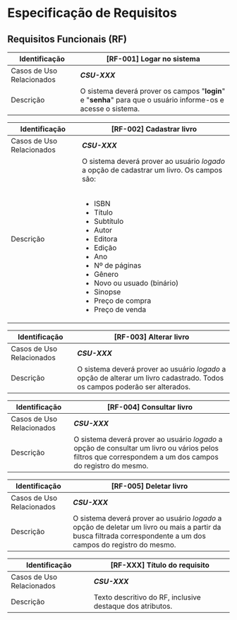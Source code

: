 # Especificação de Requisitos

## Requisitos Funcionais (RF)
| Identificação | [RF-001] Logar no sistema |
|--|--|
| Casos de Uso Relacionados | **_CSU-XXX_** |
| Descrição | O sistema deverá prover os campos "**login**" e "**senha**" para que o usuário informe-os e acesse o sistema. |

| Identificação | [RF-002] Cadastrar livro |
|--|--|
| Casos de Uso Relacionados | **_CSU-XXX_** |
| Descrição | O sistema deverá prover ao usuário _logado_  a opção de cadastrar um livro. Os campos são:<br><br><ul><li>ISBN</li><li>Título</li><li>Subtítulo</li><li>Autor</li><li>Editora</li><li>Edição</li><li>Ano</li><li>Nº de páginas</li><li>Gênero</li><li>Novo ou usuado (binário)</li><li>Sinopse</li><li>Preço de compra</li><li>Preço de venda</li></ul>|

| Identificação | [RF-003] Alterar livro |
|--|--|
| Casos de Uso Relacionados | **_CSU-XXX_** |
| Descrição | O sistema deverá prover ao usuário _logado_ a opção de alterar um livro cadastrado. Todos os campos poderão ser alterados. |

| Identificação | [RF-004] Consultar livro  |
|--|--|
| Casos de Uso Relacionados | **_CSU-XXX_** |
| Descrição | O sistema deverá prover ao usuário _logado_ a opção de consultar um livro ou vários pelos filtros que correspondem a um dos campos do registro do mesmo. |

| Identificação | [RF-005] Deletar livro |
|--|--|
| Casos de Uso Relacionados | **_CSU-XXX_** |
| Descrição | O sistema deverá prover ao usuário _logado_ a opção de deletar um livro ou mais a partir da busca filtrada correspondente a um dos campos do registro do mesmo. |

| Identificação | [RF-XXX] Título do requisito |
|--|--|
| Casos de Uso Relacionados | **_CSU-XXX_** |
| Descrição | Texto descritivo do RF, inclusive destaque dos atributos. |
